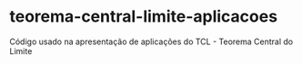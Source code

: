 # teorema-central-limite-aplicacoes
Código usado na apresentação de aplicações do TCL - Teorema Central do Limite

